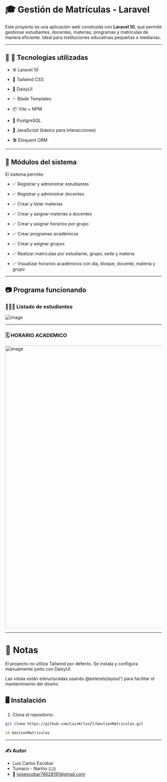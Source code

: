 # 🎓 Gestión de Matrículas - Laravel

Este proyecto es una aplicación web construida con **Laravel 10**, que permite gestionar estudiantes, docentes, materias, programas y matrículas de manera eficiente. Ideal para instituciones educativas pequeñas o medianas.

---

## 🚀 🚀 Tecnologías utilizadas
- ⚙️ Laravel 10

- 💅 Tailwind CSS

- 🌸 DaisyUI

- ✨ Blade Templates

- 📦 Vite + NPM

- 🐘 PostgreSQL

- 🔮 JavaScript (básico para interacciones)

- 🛠️ Eloquent ORM
  
---

## 📁 Módulos del sistema
El sistema permite:

- ✅ Registrar y administrar estudiantes

- ✅ Registrar y administrar docentes

- ✅ Crear y listar materias

- ✅ Crear y asignar materias a docentes

- ✅ Crear y asignar horarios por grupo

- ✅ Crear programas académicos

- ✅ Crear y asignar grupos

- ✅ Realizar matrículas por estudiante, grupo, sede y materia

- ✅ Visualizar horarios académicos con día, bloque, docente, materia y grupo

---

## 📷 __Programa funcionando__

### 👨🏼‍🎓 __Listado de estudiantes__

![image](https://github.com/user-attachments/assets/c3c9646a-dbd5-4065-9ac9-92a046b7bdb4)

---
### 🗓️ __HORARIO ACADEMICO__
<img width="1919" height="908" alt="image" src="https://github.com/user-attachments/assets/84d8b35a-766f-4001-9597-c2beb80afc9e" />

---
# 📌 Notas
El proyecto no utiliza Tailwind por defecto. Se instala y configura manualmente junto con DaisyUI.

Las vistas están estructuradas usando @extends(layout') para facilitar el mantenimiento del diseño.

## 🖥️ Instalación

1. Clona el repositorio:

```bash
git clone https://github.com/LuisKrlos27/GestionMatriculas.git

cd GestionMatriculas

```
---
### ✍️ Autor
- Luis Carlos Escobar
- Tumaco - Nariño 🇨🇴
- 📧 luisescobar74628191@gmail.com
